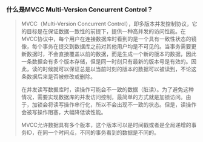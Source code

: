 ### 什么是MVCC Multi-Version Concurrent Control？
> MVCC（Multi-Version Concurrent Control），即多版本并发控制协议，它的目标是在保证数据一致性的前提下，提供一种高并发的访问性能。在MVCC协议中，每个用户在连接数据库时看到的是一个具有一致性状态的镜像，每个事务在提交到数据库之前对其他用户均是不可见的。当事务需要更新数据时，不会直接覆盖以前的数据，而是生成一个新的版本的数据，因此一条数据会有多个版本存储，但是同一时刻只有最新的版本号是有效的。因此，读的时候就可以保证总是以当前时刻的版本的数据可以被读到，不论这条数据后来是否被修改或删除。
> 
> 在并发读写数据库时，读操作可能会不一致的数据（脏读）。为了避免这种情况，需要实现数据库的并发访问控制，最简单的方式就是加锁访问。由于，加锁会将读写操作串行化，所以不会出现不一致的状态。但是，读操作会被写操作阻塞，大幅降低读性能。
> 
> MVCC允许数据具有多个版本，这个版本可以是时间戳或者是全局递增的事务ID，在同一个时间点，不同的事务看到的数据是不同的。